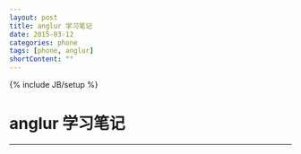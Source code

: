 ```yaml
---
layout: post
title: anglur 学习笔记
date: 2015-03-12
categories: phone
tags: [phone, anglur]
shortContent: ""
---
```

{% include JB/setup %}

# anglur 学习笔记
----

<!--break-->
